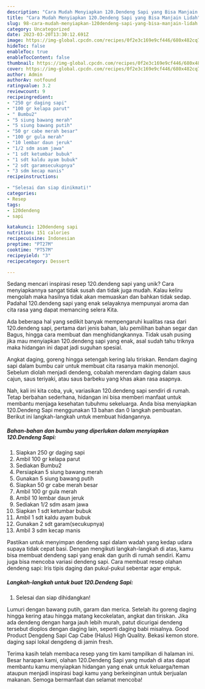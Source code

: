 ```yaml
---
description: "Cara Mudah Menyiapkan 120.Dendeng Sapi yang Bisa Manjain Lidah"
title: "Cara Mudah Menyiapkan 120.Dendeng Sapi yang Bisa Manjain Lidah"
slug: 98-cara-mudah-menyiapkan-120dendeng-sapi-yang-bisa-manjain-lidah
category: Uncategorized
date: 2023-03-20T13:30:12.691Z
image: https://img-global.cpcdn.com/recipes/0f2e3c169e9cf446/680x482cq70/120dendeng-sapi-foto-resep-utama.jpg
hideToc: false
enableToc: true
enableTocContent: false
thumbnail: https://img-global.cpcdn.com/recipes/0f2e3c169e9cf446/680x482cq70/120dendeng-sapi-foto-resep-utama.jpg
cover: https://img-global.cpcdn.com/recipes/0f2e3c169e9cf446/680x482cq70/120dendeng-sapi-foto-resep-utama.jpg
author: Admin
authorAv: notfound
ratingvalue: 3.2
reviewcount: 9
recipeingredient:
- "250 gr daging sapi"
- "100 gr kelapa parut"
- " Bumbu2"
- "5 siung bawang merah"
- "5 siung bawang putih"
- "50 gr cabe merah besar"
- "100 gr gula merah"
- "10 lembar daun jeruk"
- "1/2 sdm asam jawa"
- "1 sdt ketumbar bubuk"
- "1 sdt kaldu ayam bubuk"
- "2 sdt garamsecukupnya"
- "3 sdm kecap manis"
recipeinstructions:

- "Selesai dan siap dinikmati!"
categories:
- Resep
tags:
- 120dendeng
- sapi

katakunci: 120dendeng sapi 
nutrition: 151 calories
recipecuisine: Indonesian
preptime: "PT27M"
cooktime: "PT57M"
recipeyield: "3"
recipecategory: Dessert

---
```





Sedang mencari inspirasi resep 120.dendeng sapi yang unik? Cara menyiapkannya sangat tidak susah dan tidak juga mudah. Kalau keliru mengolah maka hasilnya tidak akan memuaskan dan bahkan tidak sedap. Padahal 120.dendeng sapi yang enak selayaknya mempunyai aroma dan cita rasa yang dapat memancing selera Kita.





Ada beberapa hal yang sedikit banyak mempengaruhi kualitas rasa dari 120.dendeng sapi, pertama dari jenis bahan, lalu pemilihan bahan segar dan Bagus, hingga cara membuat dan menghidangkannya. Tidak usah pusing jika mau menyiapkan 120.dendeng sapi yang enak,      asal sudah tahu triknya maka hidangan ini dapat jadi suguhan spesial.














Angkat daging, goreng hingga setengah kering lalu tiriskan. Rendam daging sapi dalam bumbu cair untuk membuat cita rasanya makin menonjol. Sebelum diolah menjadi dendeng, cobalah merendam daging dalam saus cajun, saus teriyaki, atau saus barbeku yang khas akan rasa asapnya.






Nah, kali ini kita coba, yuk, variasikan 120.dendeng sapi sendiri di rumah. Tetap berbahan sederhana, hidangan ini bisa memberi manfaat untuk membantu menjaga kesehatan tubuhmu sekeluarga. Anda bisa menyiapkan 120.Dendeng Sapi menggunakan 13 bahan dan 0 langkah pembuatan. Berikut ini langkah-langkah untuk membuat hidangannya.

<!--inarticleads1-->

##### Bahan-bahan dan bumbu yang diperlukan dalam menyiapkan 120.Dendeng Sapi:

1. Siapkan 250 gr daging sapi
1. Ambil 100 gr kelapa parut
1. Sediakan  Bumbu2
1. Persiapkan 5 siung bawang merah
1. Gunakan 5 siung bawang putih
1. Siapkan 50 gr cabe merah besar
1. Ambil 100 gr gula merah
1. Ambil 10 lembar daun jeruk
1. Sediakan 1/2 sdm asam jawa
1. Siapkan 1 sdt ketumbar bubuk
1. Ambil 1 sdt kaldu ayam bubuk
1. Gunakan 2 sdt garam(secukupnya)
1. Ambil 3 sdm kecap manis


Pastikan untuk menyimpan dendeng sapi dalam wadah yang kedap udara supaya tidak cepat basi. Dengan mengikuti langkah-langkah di atas, kamu bisa membuat dendeng sapi yang enak dan gurih di rumah sendiri. Kamu juga bisa mencoba variasi dendeng sapi. Cara membuat resep olahan dendeng sapi: Iris tipis daging dan pukul-pukul sebentar agar empuk. 

<!--inarticleads2-->

##### Langkah-langkah untuk buat 120.Dendeng Sapi:


1. Selesai dan siap dihidangkan!

Lumuri dengan bawang putih, garam dan merica. Setelah itu goreng daging hingga kering atau hingga matang kecokelatan, angkat dan tiriskan. Jika ada dendeng dengan harga jauh lebih murah, patut dicurigai dendeng tersebut dioplos dengan daging lain, seperti daging babi misalnya. Good Product Dengdeng Sapi Cap Cabe (Halus) High Quality. Bekasi kemon store. daging sapi lokal dengdeng di jamin fresh. 

Terima kasih telah membaca resep yang tim kami tampilkan di halaman ini. Besar harapan kami, olahan 120.Dendeng Sapi yang mudah di atas dapat membantu kamu menyiapkan hidangan yang enak untuk keluarga/teman ataupun menjadi inspirasi bagi kamu yang berkeinginan untuk berjualan makanan. Semoga bermanfaat dan selamat mencoba!
